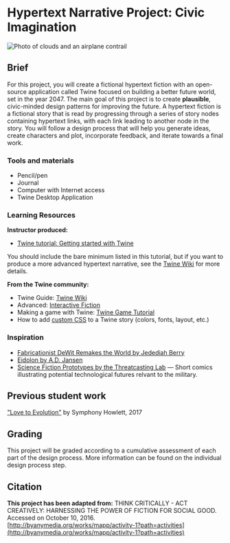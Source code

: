 # Hypertext Narrative Project: Civic Imagination

![Photo of clouds and an airplane contrail](/assets/1500.jpg)

## Brief

For this project, you will create a fictional hypertext fiction with an open-source application called Twine focused on building a better future world, set in the year 2047. The main goal of this project is to create **plausible**, civic-minded design patterns for improving the future. A hypertext fiction is a fictional story that is read by progressing through a series of story nodes containing hypertext links, with each link leading to another node in the story. You will follow a design process that will help you generate ideas, create characters and plot, incorporate feedback, and iterate towards a final work.

### Tools and materials

* Pencil/pen
* Journal
* Computer with Internet access
* Twine Desktop Application

### Learning Resources

**Instructor produced:**

*   [Twine tutorial: Getting started with Twine](/lessons/lesson-3/topics/twine-tutorial-getting-started.html)

You should include the bare minimum listed in this tutorial, but if you want to produce a more advanced hypertext narrative, see the [Twine Wiki](http://twinery.org/wiki/twine2:guide) for more details.

**From the Twine community:**

* Twine Guide: [Twine Wiki](http://twinery.org/wiki/twine2:guide)
* Advanced: [Interactive Fiction](http://www.sfwa.org/creating-interactive-fiction-guide-using-twine/)
* Making a game with Twine: [Twine Game Tutorial](http://www.auntiepixelante.com/twine/)
* How to add [custom CSS](http://twinery.org/wiki/twine2:change_the_font_colors_or_appearance) to a Twine story \(colors, fonts, layout, etc.\)

### Inspiration

* [Fabricationist DeWit Remakes the World by Jedediah Berry](http://thirdarchive.net/fabricationist-dewit-remakes-the-world/)
* [Eidolon by A.D. Jansen](http://ifarchive.jmac.org/if-archive/games/competition2014/Eidolon/Eidolon.html)
* [Science Fiction Prototypes by the Threatcasting Lab](https://threatcasting.com/about/sci-fi-prototypes/) — Short comics illustrating potential technological futures relvant to the military. 

## Previous student work

["Love to Evolution"](https://cdn.rawgit.com/dmd-program/work-examples/e6fd4cc2/dmd100-narrative-project/love-to-evolution-narrative-project.html) by Symphony Howlett, 2017

## Grading

This project will be graded according to a cumulative assessment of each part of the design process. More information can be found on the individual design process step.



## Citation

**This project has been adapted from:** THINK CRITICALLY - ACT CREATIVELY: HARNESSING THE POWER OF FICTION FOR SOCIAL GOOD. Accessed on October 10, 2016. [http://byanymedia.org/works/mapp/activity-1?path=activities](http://byanymedia.org/works/mapp/activity-1?path=activities)

